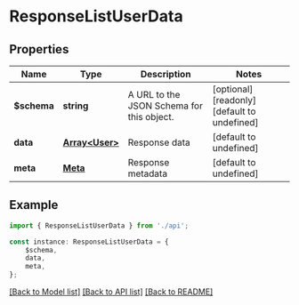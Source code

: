 # ResponseListUserData


## Properties

Name | Type | Description | Notes
------------ | ------------- | ------------- | -------------
**$schema** | **string** | A URL to the JSON Schema for this object. | [optional] [readonly] [default to undefined]
**data** | [**Array&lt;User&gt;**](User.md) | Response data | [default to undefined]
**meta** | [**Meta**](Meta.md) | Response metadata | [default to undefined]

## Example

```typescript
import { ResponseListUserData } from './api';

const instance: ResponseListUserData = {
    $schema,
    data,
    meta,
};
```

[[Back to Model list]](../README.md#documentation-for-models) [[Back to API list]](../README.md#documentation-for-api-endpoints) [[Back to README]](../README.md)
